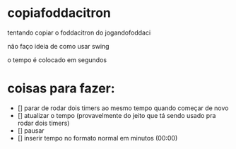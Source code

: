 # copiafoddacitron
tentando copiar o foddacitron do jogandofoddaci

não faço ideia de como usar swing

o tempo é colocado em segundos

# coisas para fazer:

- [] parar de rodar dois timers ao mesmo tempo quando começar de novo
- [] atualizar o tempo (provavelmente do jeito que tá sendo usado pra rodar dois timers)
- [] pausar
- [] inserir tempo no formato normal em minutos (00:00)